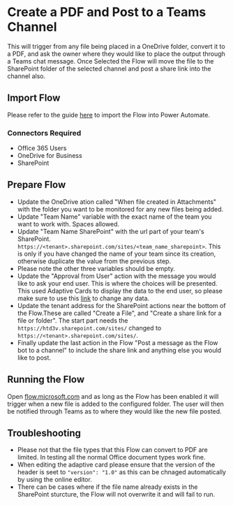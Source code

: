 # Create a PDF and Post to a Teams Channel

This will trigger from any file being placed in a OneDrive folder, convert it to a PDF, and ask the owner where they would like to place the output through a Teams chat message. Once Selected the Flow will move the file to the SharePoint folder of the selected channel and post a share link into the channel also.

## Import Flow

Please refer to the guide [here](https://flow.microsoft.com/en-us/blog/import-export-bap-packages/#:~:text=Importing%20a%20flow%201%20To%20import%20a%20flow%2C,flow%20definition%20from%20the%20package%20More%20items...%20) to import the Flow into Power Automate.

### Connectors Required

- Office 365 Users
- OneDrive for Business
- SharePoint

## Prepare Flow

- Update the OneDrive ation called "When file created in Attachments" with the folder you want to be monitored for any new files being added.
- Update "Team Name" variable with the exact name of the team you want to work with. Spaces allowed.
- Update "Team Name SharePoint" with the url part of your team's SharePoint. `https://<tenant>.sharepoint.com/sites/<team_name_sharepoint>`. This is only if you have changed the name of your team since its creation, otherwise duplicate the value from the previous step.
- Please note the other three variables should be empty.
- Update the "Approval from User" action with the message you would like to ask your end user. This is where the choices will be presented. This used Adaptive Cards to display the data to the end user, so please make sure to use this [link](https://adaptivecards.io/designer/) to change any data.
- Update the tenant address for the SharePoint actions near the bottom of the Flow.These are called "Create a File", and "Create a share link for a file or folder". The start part needs the `https://htd3v.sharepoint.com/sites/` changed to `https://<tenant>.sharepoint.com/sites/`.
- Finally update the last action in the Flow "Post a message as the Flow bot to a channel" to include the share link and anything else you would like to post.

## Running the Flow

Open [flow.microsoft.com](https://flow.microsoft.com) and as long as the Flow has been enabled it will trigger when a new file is added to the configured folder. The user will then be notified through Teams as to where they would like the new file posted.

## Troubleshooting

- Please not that the file types that this Flow can convert to PDF are limited. In testing all the normal Office document types work fine.
- When editing the adaptive card please ensure that the version of the header is seet to `"version": "1.0"` as this can be chnaged automatically by using the online editor.
- There can be cases where if the file name already exists in the SharePoint sturcture, the Flow will not overwrite it and will fail to run.
